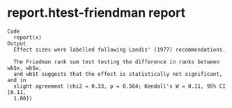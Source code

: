 # report.htest-friendman report

    Code
      report(x)
    Output
      Effect sizes were labelled following Landis' (1977) recommendations.
      
      The Friedman rank sum test testing the difference in ranks between wb$x, wb$w,
      and wb$t suggests that the effect is statistically not significant, and in
      slight agreement (chi2 = 0.33, p = 0.564; Kendall's W = 0.11, 95% CI [0.11,
      1.00])

